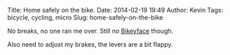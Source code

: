 Title: Home safely on the bike.
Date: 2014-02-19 19:49
Author: Kevin
Tags: bicycle, cycling, micro
Slug: home-safely-on-the-bike

No breaks, no one ran me over. Still no
[Bikeyface](http://bikeyface.com/what-is-a-bikeyface/) though.

Also need to adjust my brakes, the levers are a bit flappy.
